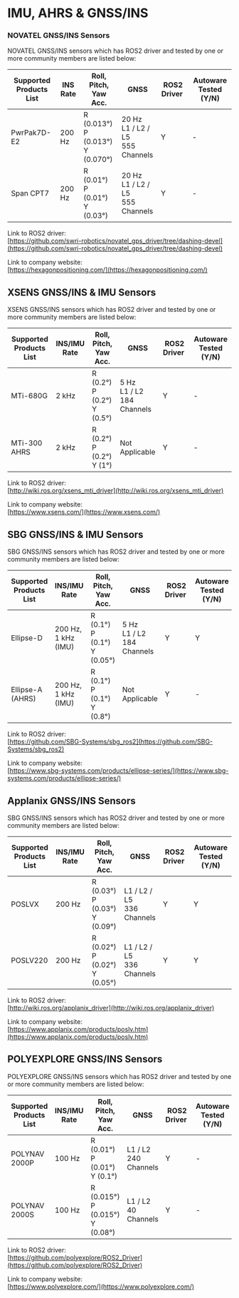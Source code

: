 # IMU, AHRS & GNSS/INS

### **NOVATEL GNSS/INS Sensors**

NOVATEL GNSS/INS sensors which has ROS2 driver and tested by one or more community members are listed below:

| Supported Products List | INS Rate | Roll, Pitch, Yaw Acc.                  | GNSS                                    | ROS2 Driver  | Autoware Tested (Y/N) |
| ----------------------- | -------- | -------------------------------------- | --------------------------------------- | ------------ | --------------------- |
| PwrPak7D-E2             | 200 Hz   | R (0.013°)<br>P (0.013°)<br>Y (0.070°) | 20 Hz<br>L1 / L2 / L5<br> 555 Channels  | Y            | -                     |
| Span CPT7               | 200 Hz   | R (0.01°) <br>P (0.01°) <br>Y (0.03°)  | 20 Hz <br>L1 / L2 / L5 <br>555 Channels | Y            | -                     |

Link to ROS2 driver:  
[https://github.com/swri-robotics/novatel_gps_driver/tree/dashing-devel](https://github.com/swri-robotics/novatel_gps_driver/tree/dashing-devel)

Link to company website:  
[https://hexagonpositioning.com/](https://hexagonpositioning.com/)

## **XSENS GNSS/INS & IMU Sensors**

XSENS GNSS/INS sensors which has ROS2 driver and tested by one or more community members are listed below:

| Supported Products List | INS/IMU Rate | Roll, Pitch, Yaw Acc.            | GNSS                             | ROS2 Driver  | Autoware Tested (Y/N) |
| ----------------------- | ------------ | -------------------------------- | -------------------------------- | ------------ | --------------------- |
| MTi-680G                | 2 kHz        | R (0.2°)<br>P (0.2°)<br>Y (0.5°) | 5 Hz<br>L1 / L2 <br>184 Channels | Y            | -                     |
| MTi-300 AHRS            | 2 kHz        | R (0.2°)<br>P (0.2°)<br>Y (1°)   | Not Applicable                   | Y            | -                     |

Link to ROS2 driver:  
[http://wiki.ros.org/xsens_mti_driver](http://wiki.ros.org/xsens_mti_driver)

Link to company website:  
[https://www.xsens.com/](https://www.xsens.com/)

## **SBG GNSS/INS & IMU Sensors**

SBG GNSS/INS sensors which has ROS2 driver and tested by one or more community members are listed below:

| Supported Products List | INS/IMU Rate        | Roll, Pitch, Yaw Acc.             | GNSS                            | ROS2 Driver  | Autoware Tested (Y/N) |
| ----------------------- | ------------------- | --------------------------------- | ------------------------------- | ------------ | --------------------- |
| Ellipse-D               | 200 Hz, 1 kHz (IMU) | R (0.1°)<br>P (0.1°)<br>Y (0.05°) | 5 Hz<br>L1 / L2<br>184 Channels | Y            | Y                     |
| Ellipse-A (AHRS)        | 200 Hz, 1 kHz (IMU) | R (0.1°)<br>P (0.1°)<br>Y (0.8°)  | Not Applicable                  | Y            | -                     |

Link to ROS2 driver:  
[https://github.com/SBG-Systems/sbg_ros2](https://github.com/SBG-Systems/sbg_ros2)

Link to company website:  
[https://www.sbg-systems.com/products/ellipse-series/](https://www.sbg-systems.com/products/ellipse-series/)

## **Applanix GNSS/INS Sensors**

SBG GNSS/INS sensors which has ROS2 driver and tested by one or more community members are listed below:

| Supported Products List | INS/IMU Rate | Roll, Pitch, Yaw Acc.               | GNSS                         | ROS2 Driver  | Autoware Tested (Y/N) |
| ----------------------- | ------------ | ----------------------------------- | ---------------------------- | ------------ | --------------------- |
| POSLVX                  | 200 Hz       | R (0.03°)<br>P (0.03°)<br>Y (0.09°) | L1 / L2 / L5<br>336 Channels | Y            | Y                     |
| POSLV220                | 200 Hz       | R (0.02°)<br>P (0.02°)<br>Y (0.05°) | L1 / L2 / L5<br>336 Channels | Y            | Y                     |

Link to ROS2 driver:  
[http://wiki.ros.org/applanix_driver](http://wiki.ros.org/applanix_driver)

Link to company website:  
[https://www.applanix.com/products/poslv.htm](https://www.applanix.com/products/poslv.htm)

## **POLYEXPLORE GNSS/INS Sensors**

POLYEXPLORE GNSS/INS sensors which has ROS2 driver and tested by one or more community members are listed below:

| Supported Products List | INS/IMU Rate | Roll, Pitch, Yaw Acc.                 | GNSS                    | ROS2 Driver  | Autoware Tested (Y/N) |
| ----------------------- | ------------ | ------------------------------------- | ----------------------- | ------------ | --------------------- |
| POLYNAV 2000P           | 100 Hz       | R (0.01°)<br>P (0.01°)<br>Y (0.1°)    | L1 / L2<br>240 Channels | Y            | -                     |
| POLYNAV 2000S           | 100 Hz       | R (0.015°)<br>P (0.015°)<br>Y (0.08°) | L1 / L2<br>40 Channels  | Y            | -                     |

Link to ROS2 driver:  
[https://github.com/polyexplore/ROS2_Driver](https://github.com/polyexplore/ROS2_Driver)

Link to company website:  
[https://www.polyexplore.com/](https://www.polyexplore.com/)
